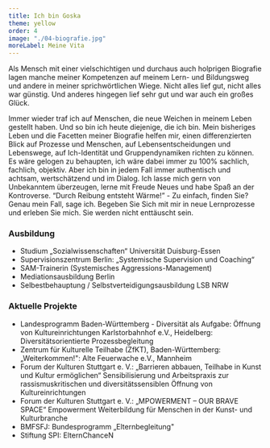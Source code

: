 ```yaml
---
title: Ich bin Goska
theme: yellow
order: 4
image: "./04-biografie.jpg"
moreLabel: Meine Vita
---
```

Als Mensch mit einer vielschichtigen und durchaus auch holprigen Biografie lagen
manche meiner Kompetenzen auf meinem Lern- und Bildungsweg und andere in meiner
sprichwörtlichen Wiege. Nicht alles lief gut, nicht alles war günstig. Und
anderes hingegen lief sehr gut und war auch ein großes Glück.

<!-- excerpt-end -->

Immer wieder traf ich auf Menschen, die neue Weichen in meinem Leben gestellt
haben. Und so bin ich heute diejenige, die ich bin. Mein bisheriges Leben und
die Facetten meiner Biografie helfen mir, einen differenzierten Blick auf
Prozesse und Menschen, auf Lebensentscheidungen und Lebenswege, auf Ich-Identität
und Gruppendynamiken richten zu können. Es wäre gelogen zu behaupten, ich wäre
dabei immer zu 100% sachlich, fachlich, objektiv. Aber ich bin in jedem Fall
immer authentisch und achtsam, wertschätzend und im Dialog. Ich lasse mich gern
von Unbekanntem überzeugen, lerne mit Freude Neues und habe Spaß an der
Kontroverse. “Durch Reibung entsteht Wärme!” - Zu einfach, finden Sie? Genau
mein Fall, sage ich. Begeben Sie Sich mit mir in neue Lernprozesse und erleben
Sie mich. Sie werden nicht enttäuscht sein.

### Ausbildung

- Studium „Sozialwissenschaften“ Universität Duisburg-Essen
- Supervisionszentrum Berlin: „Systemische Supervision und Coaching“ 
- SAM-Trainerin (Systemisches Aggressions-Management)
- Mediationsausbildung Berlin
- Selbestbehauptung / Selbstverteidigungsausbildung LSB NRW

### Aktuelle Projekte

- Landesprogramm Baden-Württemberg - Diversität als Aufgabe: Öffnung von Kultureinrichtungen
Karlstorbahnhof e.V., Heidelberg: Diversitätsorientierte Prozessbegleitung
- Zentrum für Kulturelle Teilhabe (ZfKT), Baden-Württemberg: „Weiterkommen!": Alte Feuerwache e.V., Mannheim
- Forum der Kulturen Stuttgart e. V.: „Barrieren abbauen, Teilhabe in Kunst und Kultur ermöglichen“ Sensibilisierung und Arbeitspraxis zur rassismuskritischen und diversitätssensiblen Öffnung von Kultureinrichtungen
- Forum der Kulturen Stuttgart e. V.: „MPOWERMENT – OUR BRAVE SPACE“ Empowerment Weiterbildung für Menschen in der Kunst- und Kulturbranche  
- BMFSFJ: Bundesprogramm „Elternbegleitung"
- Stiftung SPI: ElternChanceN
